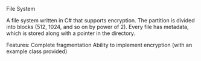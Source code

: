 File System

A file system written in C# that supports encryption. The partition is divided into blocks (512, 1024, and so on by power of 2). Every file has metadata, which is stored along with a pointer in the directory.

Features:
Complete fragmentation
Ability to implement encryption (with an example class provided)
